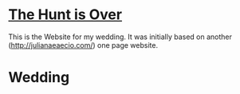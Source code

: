 # [The Hunt is Over](http://thehuntisover.love/)

This is the Website for my wedding. It was initially based on another (http://julianaeaecio.com/) one page website.
# Wedding
